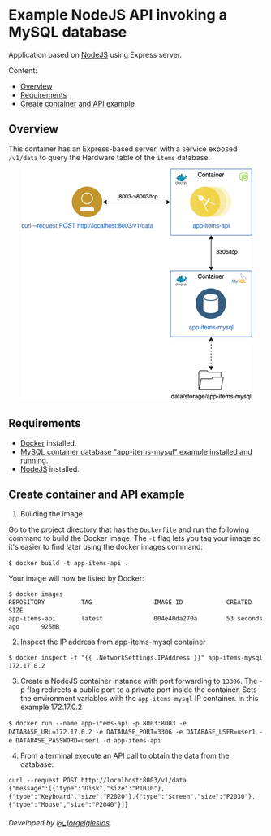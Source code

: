 # Example NodeJS API invoking a MySQL database

Application based on [NodeJS][] using Express server.

Content:

- [Overview](#overview)
- [Requirements](#requirements)
- [Create container and API example](#create-container-and-api-example)

## Overview

This container has an Express-based server, with a service exposed `/v1/data` to query the Hardware table of the `items` database.

<p align="center">
  <img src="doc/draw/img/app-items-api.png">
</p>

[Docker]: https://docs.docker.com/get-docker
[NodeJS]: https://dev.mysql.com/downloads/

## Requirements

- [Docker][] installed.
- [MySQL container database "app-items-mysql" example installed and running.](https://github.ibm.com/CloudExpertLab/Containers/tree/master/app-items-mysql)
- [NodeJS][] installed.

## Create container and API example

1. Building the image

Go to the project directory that has the `Dockerfile` and run the following command to build the Docker image. The `-t` flag lets you tag your image so it's easier to find later using the docker images command:

`$ docker build -t app-items-api .`

Your image will now be listed by Docker:
```
$ docker images
REPOSITORY          TAG                 IMAGE ID            CREATED             SIZE
app-items-api       latest              004e40da270a        53 seconds ago      925MB
```

2. Inspect the IP address from app-items-mysql container

```
$ docker inspect -f "{{ .NetworkSettings.IPAddress }}" app-items-mysql
172.17.0.2
```

3. Create a NodeJS container instance with port forwarding to `13306`. The -p flag redirects a public port to a private port inside the container. Sets the environment variables with the `app-items-mysql` IP container. In this example 172.17.0.2

`$ docker run --name app-items-api -p 8003:8003 -e DATABASE_URL=172.17.0.2 -e DATABASE_PORT=3306 -e DATABASE_USER=user1 -e DATABASE_PASSWORD=user1 -d app-items-api`

4. From a terminal execute an API call to obtain the data from the database:

```
curl --request POST http://localhost:8003/v1/data
{"message":[{"type":"Disk","size":"P1010"},{"type":"Keyboard","size":"P2020"},{"type":"Screen","size":"P2030"},{"type":"Mouse","size":"P2040"}]}
```

###### Developed by [@_jorgeiglesias](http://jorgeiglesiasf.blogspot.com.es/).